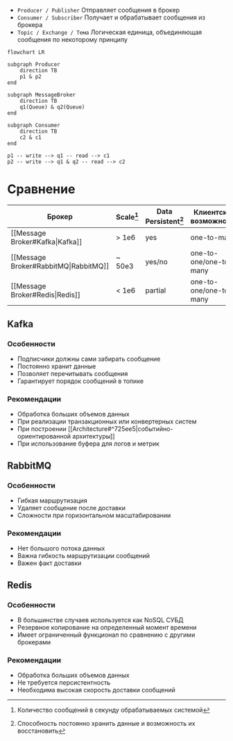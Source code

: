 - `Producer / Publisher`
	Отправляет сообщения в брокер
- `Consumer / Subscriber`
Получает и обрабатывает сообщения из брокера
- `Topic / Exchange / Тема`
Логическая единица, объединяющая сообщения по некоторому принципу

```mermaid
flowchart LR

subgraph Producer
	direction TB
	p1 & p2
end

subgraph MessageBroker
	direction TB
	q1(Queue) & q2(Queue)
end

subgraph Consumer
	direction TB
	c2 & c1
end

p1 -- write --> q1 -- read --> c1
p2 -- write --> q1 & q2 -- read --> c2
```

# Сравнение

[^1]: Количество сообщений в секунду обрабатываемых системой
[^2]: Способность постоянно хранить данные и возможность их восстановить

Брокер | Scale[^1] | Data Persistent[^2] | Клиентские возможности 
--- | --- | --- | ---
[[Message Broker#Kafka\|Kafka]] | > 1e6 | yes | one-to-many
[[Message Broker#RabbitMQ\|RabbitMQ]] | ~ 50e3 | yes/no | one-to-one/one-to-many
[[Message Broker#Redis\|Redis]] | < 1e6 | partial | one-to-one/one-to-many

## Kafka
### Особенности
- Подписчики должны сами забирать сообщение
- Постоянно хранит данные
- Позволяет перечитывать сообщения
- Гарантирует порядок сообщений в топике
### Рекомендации
- Обработка больших объемов данных
- При реализации транзакционных или конвертерных систем
- При построении [[Architecture#^725ee5|событийно-ориентированной архитектуры]]
- При использование буфера для логов и метрик

## RabbitMQ
### Особенности
- Гибкая маршрутизация
- Удаляет сообщение после доставки
- Сложности при горизонтальном масштабировании
### Рекомендации
- Нет большого потока данных
- Важна гибкость маршрутизации сообщений
- Важен факт доставки

## Redis
### Особенности
- В большинстве случаев используется как NoSQL СУБД
- Резервное копирование на определенный момент времени
- Имеет ограниченный функционал по сравнению с другими брокерами
### Рекомендации
- Обработка больших объемов данных
- Не требуется персистентность
- Необходима высокая скорость доставки сообщений
